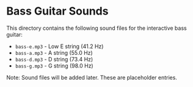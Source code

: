 # Bass Guitar Sounds

This directory contains the following sound files for the interactive bass guitar:

- `bass-e.mp3` - Low E string (41.2 Hz)
- `bass-a.mp3` - A string (55.0 Hz)
- `bass-d.mp3` - D string (73.4 Hz)
- `bass-g.mp3` - G string (98.0 Hz)

Note: Sound files will be added later. These are placeholder entries.